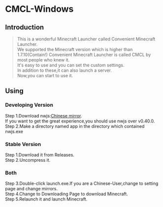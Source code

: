 # CMCL-Windows
## Introduction
>This is a wonderful Minecraft Launcher called Convenient Minecraft Launcher.  
>We supported the Minecraft version which is higher than 1.7.10(Contain!)
>Convenient Minecraft Launcher is called CMCL by most people who knew it.  
>It's easy to use and you can set the custom settings.   
>In addition to these,it can also launch a server.  
>Now,you can start to use it.
## Using
### Developing Version
Step 1.Download nwjs:[Chinese mirror](https://npm.taobao.org/mirrors/nwjs/).  
If you want to get the great experience,you should use nwjs over v0.40.0.  
Step 2.Make a directory named app in the directory which contained nwjs.exe  
### Stable Version
Step 1.Download it from Releases.  
Step 2.Uncompress it.  
### Both
Step 3.Double-click launch.exe.If you are a Chinese-User,change to setting page and change mirrors.  
Step 4.Change to Downloading Page to download Minecraft.  
Step 5.Relaunch it and launch Minecraft.
